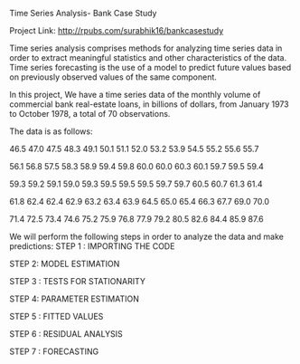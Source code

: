 Time Series Analysis- Bank Case Study 

Project Link: http://rpubs.com/surabhik16/bankcasestudy

Time series analysis comprises methods for analyzing time series data in order to extract meaningful statistics and other characteristics of the data. Time series forecasting is the use of a model to predict future values based on previously observed values of the same component.

In this project, We have a time series data of the monthly volume of commercial bank real-estate loans, in billions of dollars, from January 1973 to October 1978, a total of 70 observations.

The data is as follows:

46.5 47.0 47.5 48.3 49.1 50.1 51.1 52.0 53.2 53.9 54.5 55.2 55.6 55.7 

56.1 56.8 57.5 58.3 58.9 59.4 59.8 60.0 60.0 60.3 60.1 59.7 59.5 59.4 

59.3 59.2 59.1 59.0 59.3 59.5 59.5 59.5 59.7 59.7 60.5 60.7 61.3 61.4 

61.8 62.4 62.4 62.9 63.2 63.4 63.9 64.5 65.0 65.4 66.3 67.7 69.0 70.0 

71.4 72.5 73.4 74.6 75.2 75.9 76.8 77.9 79.2 80.5 82.6 84.4 85.9 87.6

We will perform the following steps in order to analyze the data and make predictions:
STEP 1 : IMPORTING THE CODE

STEP 2: MODEL ESTIMATION

STEP 3 : TESTS FOR STATIONARITY

STEP 4: PARAMETER ESTIMATION

STEP 5 : FITTED VALUES

STEP 6 : RESIDUAL ANALYSIS

STEP 7 : FORECASTING
